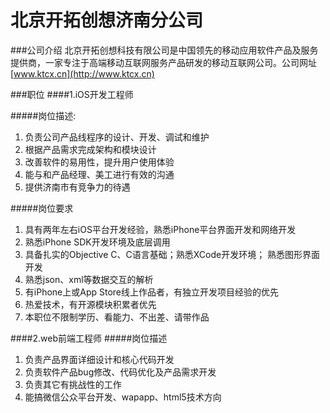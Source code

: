 北京开拓创想济南分公司
==========

###公司介绍
北京开拓创想科技有限公司是中国领先的移动应用软件产品及服务提供商，一家专注于高端移动互联网服务产品研发的移动互联网公司。公司网址[www.ktcx.cn](http://www.ktcx.cn)

###职位
####1.iOS开发工程师

#####岗位描述:
1. 负责公司产品线程序的设计、开发、调试和维护
2. 根据产品需求完成架构和模块设计
3. 改善软件的易用性，提升用户使用体验
4. 能与和产品经理、美工进行有效的沟通
5. 提供济南市有竞争力的待遇

#####岗位要求
1. 具有两年左右iOS平台开发经验，熟悉iPhone平台界面开发和网络开发
2. 熟悉iPhone SDK开发环境及底层调用
3. 具备扎实的Objective C、C语言基础；熟悉XCode开发环境； 熟悉图形界面开发
4. 熟悉json、xml等数据交互的解析
6. 有iPhone上或App Store线上作品者，有独立开发项目经验的优先
7. 热爱技术，有开源模块积累者优先
8. 本职位不限制学历、看能力、不出差、请带作品

####2.web前端工程师
#####岗位描述
1. 负责产品界面详细设计和核心代码开发
2. 负责软件产品bug修改、代码优化及产品需求开发
3. 负责其它有挑战性的工作
4. 能搞微信公众平台开发、wapapp、html5技术方向
